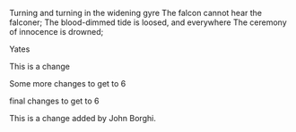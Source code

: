 Turning and turning in the widening gyre
The falcon cannot hear the falconer;
The blood-dimmed tide is loosed, and everywhere
The ceremony of innocence is drowned;

Yates

This is a change

Some more changes to get to 6

final changes to get to 6

This is a change added by John Borghi. 